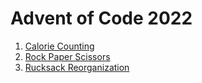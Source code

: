 # Advent of Code 2022
1. [Calorie Counting](d1-calorie-counting)
2. [Rock Paper Scissors](d2-rock-paper-scissors)
3. [Rucksack Reorganization](d3-rucksack-reorg)
